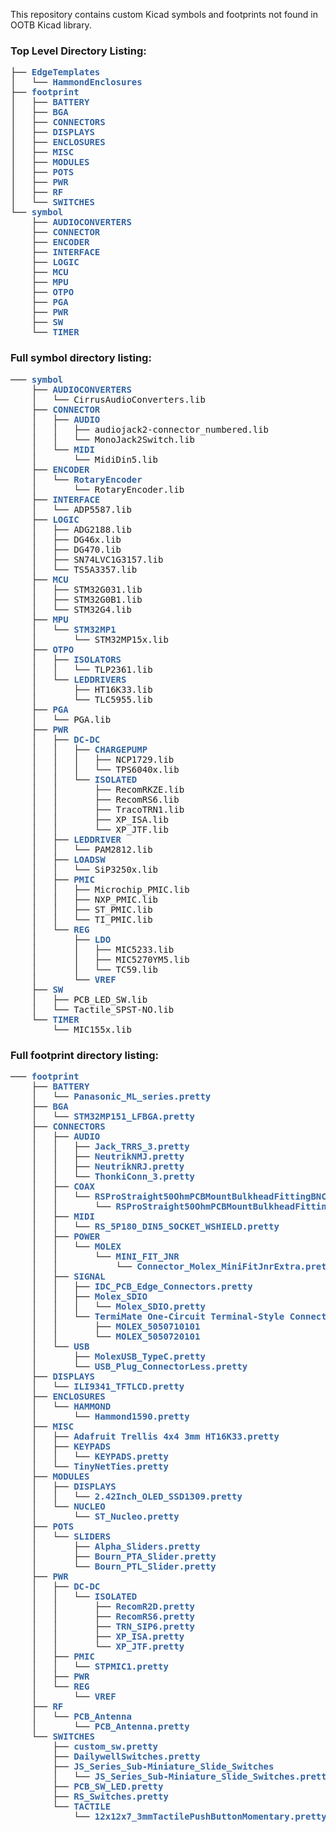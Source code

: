 This repository contains custom Kicad symbols and footprints not found in OOTB Kicad library. 

### Top Level Directory Listing:

<pre>├── <font color="#3465A4"><b>EdgeTemplates</b></font>
│   └── <font color="#3465A4"><b>HammondEnclosures</b></font>
├── <font color="#3465A4"><b>footprint</b></font>
│   ├── <font color="#3465A4"><b>BATTERY</b></font>
│   ├── <font color="#3465A4"><b>BGA</b></font>
│   ├── <font color="#3465A4"><b>CONNECTORS</b></font>
│   ├── <font color="#3465A4"><b>DISPLAYS</b></font>
│   ├── <font color="#3465A4"><b>ENCLOSURES</b></font>
│   ├── <font color="#3465A4"><b>MISC</b></font>
│   ├── <font color="#3465A4"><b>MODULES</b></font>
│   ├── <font color="#3465A4"><b>POTS</b></font>
│   ├── <font color="#3465A4"><b>PWR</b></font>
│   ├── <font color="#3465A4"><b>RF</b></font>
│   └── <font color="#3465A4"><b>SWITCHES</b></font>
└── <font color="#3465A4"><b>symbol</b></font>
    ├── <font color="#3465A4"><b>AUDIOCONVERTERS</b></font>
    ├── <font color="#3465A4"><b>CONNECTOR</b></font>
    ├── <font color="#3465A4"><b>ENCODER</b></font>
    ├── <font color="#3465A4"><b>INTERFACE</b></font>
    ├── <font color="#3465A4"><b>LOGIC</b></font>
    ├── <font color="#3465A4"><b>MCU</b></font>
    ├── <font color="#3465A4"><b>MPU</b></font>
    ├── <font color="#3465A4"><b>OTPO</b></font>
    ├── <font color="#3465A4"><b>PGA</b></font>
    ├── <font color="#3465A4"><b>PWR</b></font>
    ├── <font color="#3465A4"><b>SW</b></font>
    └── <font color="#3465A4"><b>TIMER</b></font>
</pre>

### Full symbol directory listing:

<pre>─── <font color="#3465A4"><b>symbol</b></font>
    ├── <font color="#3465A4"><b>AUDIOCONVERTERS</b></font>
    │   └── CirrusAudioConverters.lib
    ├── <font color="#3465A4"><b>CONNECTOR</b></font>
    │   ├── <font color="#3465A4"><b>AUDIO</b></font>
    │   │   ├── audiojack2-connector_numbered.lib
    │   │   └── MonoJack2Switch.lib
    │   └── <font color="#3465A4"><b>MIDI</b></font>
    │       └── MidiDin5.lib
    ├── <font color="#3465A4"><b>ENCODER</b></font>
    │   └── <font color="#3465A4"><b>RotaryEncoder</b></font>
    │       └── RotaryEncoder.lib
    ├── <font color="#3465A4"><b>INTERFACE</b></font>
    │   └── ADP5587.lib
    ├── <font color="#3465A4"><b>LOGIC</b></font>
    │   ├── ADG2188.lib
    │   ├── DG46x.lib
    │   ├── DG470.lib
    │   ├── SN74LVC1G3157.lib
    │   └── TS5A3357.lib
    ├── <font color="#3465A4"><b>MCU</b></font>
    │   ├── STM32G031.lib
    │   ├── STM32G0B1.lib
    │   └── STM32G4.lib
    ├── <font color="#3465A4"><b>MPU</b></font>
    │   └── <font color="#3465A4"><b>STM32MP1</b></font>
    │       └── STM32MP15x.lib
    ├── <font color="#3465A4"><b>OTPO</b></font>
    │   ├── <font color="#3465A4"><b>ISOLATORS</b></font>
    │   │   └── TLP2361.lib
    │   └── <font color="#3465A4"><b>LEDDRIVERS</b></font>
    │       ├── HT16K33.lib
    │       └── TLC5955.lib
    ├── <font color="#3465A4"><b>PGA</b></font>
    │   └── PGA.lib
    ├── <font color="#3465A4"><b>PWR</b></font>
    │   ├── <font color="#3465A4"><b>DC-DC</b></font>
    │   │   ├── <font color="#3465A4"><b>CHARGEPUMP</b></font>
    │   │   │   ├── NCP1729.lib
    │   │   │   └── TPS6040x.lib
    │   │   └── <font color="#3465A4"><b>ISOLATED</b></font>
    │   │       ├── RecomRKZE.lib
    │   │       ├── RecomRS6.lib
    │   │       ├── TracoTRN1.lib
    │   │       ├── XP_ISA.lib
    │   │       └── XP_JTF.lib
    │   ├── <font color="#3465A4"><b>LEDDRIVER</b></font>
    │   │   └── PAM2812.lib
    │   ├── <font color="#3465A4"><b>LOADSW</b></font>
    │   │   └── SiP3250x.lib
    │   ├── <font color="#3465A4"><b>PMIC</b></font>
    │   │   ├── Microchip_PMIC.lib
    │   │   ├── NXP_PMIC.lib
    │   │   ├── ST_PMIC.lib
    │   │   └── TI_PMIC.lib
    │   └── <font color="#3465A4"><b>REG</b></font>
    │       ├── <font color="#3465A4"><b>LDO</b></font>
    │       │   ├── MIC5233.lib
    │       │   ├── MIC5270YM5.lib
    │       │   └── TC59.lib
    │       └── <font color="#3465A4"><b>VREF</b></font>
    ├── <font color="#3465A4"><b>SW</b></font>
    │   ├── PCB_LED_SW.lib
    │   └── Tactile_SPST-NO.lib
    └── <font color="#3465A4"><b>TIMER</b></font>
        └── MIC155x.lib
</pre>

### Full footprint directory listing:

<pre>─── <font color="#3465A4"><b>footprint</b></font>
    ├── <font color="#3465A4"><b>BATTERY</b></font>
    │   └── <font color="#3465A4"><b>Panasonic_ML_series.pretty</b></font>
    ├── <font color="#3465A4"><b>BGA</b></font>
    │   └── <font color="#3465A4"><b>STM32MP151_LFBGA.pretty</b></font>
    ├── <font color="#3465A4"><b>CONNECTORS</b></font>
    │   ├── <font color="#3465A4"><b>AUDIO</b></font>
    │   │   ├── <font color="#3465A4"><b>Jack_TRRS_3.pretty</b></font>
    │   │   ├── <font color="#3465A4"><b>NeutrikNMJ.pretty</b></font>
    │   │   ├── <font color="#3465A4"><b>NeutrikNRJ.pretty</b></font>
    │   │   └── <font color="#3465A4"><b>ThonkiConn_3.pretty</b></font>
    │   ├── <font color="#3465A4"><b>COAX</b></font>
    │   │   └── <font  color="#3465A4"><b>RSProStraight50OhmPCBMountBulkheadFittingBNC_5260279</b></font>
    │   │       └── <font color="#3465A4"><b>RSProStraight50OhmPCBMountBulkheadFittingBNC_5260279.pretty</b></font>
    │   ├── <font color="#3465A4"><b>MIDI</b></font>
    │   │   └── <font color="#3465A4"><b>RS_5P180_DIN5_SOCKET_WSHIELD.pretty</b></font>
    │   ├── <font color="#3465A4"><b>POWER</b></font>
    │   │   └── <font color="#3465A4"><b>MOLEX</b></font>
    │   │       └── <font color="#3465A4"><b>MINI_FIT_JNR</b></font>
    │   │           └── <font color="#3465A4"><b>Connector_Molex_MiniFitJnrExtra.pretty</b></font>
    │   ├── <font color="#3465A4"><b>SIGNAL</b></font>
    │   │   ├── <font color="#3465A4"><b>IDC_PCB_Edge_Connectors.pretty</b></font>
    │   │   ├── <font color="#3465A4"><b>Molex_SDIO</b></font>
    │   │   │   └── <font color="#3465A4"><b>Molex_SDIO.pretty</b></font>
    │   │   └── <font color="#3465A4"><b>TermiMate One-Circuit Terminal-Style Connector System.pretty</b></font>
    │   │       ├── <font color="#3465A4"><b>MOLEX_5050710101</b></font>
    │   │       └── <font color="#3465A4"><b>MOLEX_5050720101</b></font>
    │   └── <font color="#3465A4"><b>USB</b></font>
    │       ├── <font color="#3465A4"><b>MolexUSB_TypeC.pretty</b></font>
    │       └── <font color="#3465A4"><b>USB_Plug_ConnectorLess.pretty</b></font>
    ├── <font color="#3465A4"><b>DISPLAYS</b></font>
    │   └── <font color="#3465A4"><b>ILI9341_TFTLCD.pretty</b></font>
    ├── <font color="#3465A4"><b>ENCLOSURES</b></font>
    │   └── <font color="#3465A4"><b>HAMMOND</b></font>
    │       └── <font color="#3465A4"><b>Hammond1590.pretty</b></font>
    ├── <font color="#3465A4"><b>MISC</b></font>
    │   ├── <font color="#3465A4"><b>Adafruit Trellis 4x4 3mm HT16K33.pretty</b></font>
    │   ├── <font color="#3465A4"><b>KEYPADS</b></font>
    │   │   └── <font color="#3465A4"><b>KEYPADS.pretty</b></font>
    │   └── <font color="#3465A4"><b>TinyNetTies.pretty</b></font>
    ├── <font color="#3465A4"><b>MODULES</b></font>
    │   ├── <font color="#3465A4"><b>DISPLAYS</b></font>
    │   │   └── <font color="#3465A4"><b>2.42Inch_OLED_SSD1309.pretty</b></font>
    │   └── <font color="#3465A4"><b>NUCLEO</b></font>
    │       └── <font color="#3465A4"><b>ST_Nucleo.pretty</b></font>
    ├── <font color="#3465A4"><b>POTS</b></font>
    │   └── <font color="#3465A4"><b>SLIDERS</b></font>
    │       ├── <font color="#3465A4"><b>Alpha_Sliders.pretty</b></font>
    │       ├── <font color="#3465A4"><b>Bourn_PTA_Slider.pretty</b></font>
    │       └── <font color="#3465A4"><b>Bourn_PTL_Slider.pretty</b></font>
    ├── <font color="#3465A4"><b>PWR</b></font>
    │   ├── <font color="#3465A4"><b>DC-DC</b></font>
    │   │   └── <font color="#3465A4"><b>ISOLATED</b></font>
    │   │       ├── <font color="#3465A4"><b>RecomR2D.pretty</b></font>
    │   │       ├── <font color="#3465A4"><b>RecomRS6.pretty</b></font>
    │   │       ├── <font color="#3465A4"><b>TRN_SIP6.pretty</b></font>
    │   │       ├── <font color="#3465A4"><b>XP_ISA.pretty</b></font>
    │   │       └── <font color="#3465A4"><b>XP_JTF.pretty</b></font>
    │   ├── <font color="#3465A4"><b>PMIC</b></font>
    │   │   └── <font color="#3465A4"><b>STPMIC1.pretty</b></font>
    │   ├── <font color="#3465A4"><b>PWR</b></font>
    │   └── <font color="#3465A4"><b>REG</b></font>
    │       └── <font color="#3465A4"><b>VREF</b></font>
    ├── <font color="#3465A4"><b>RF</b></font>
    │   └── <font color="#3465A4"><b>PCB_Antenna</b></font>
    │       └── <font color="#3465A4"><b>PCB_Antenna.pretty</b></font>
    └── <font color="#3465A4"><b>SWITCHES</b></font>
        ├── <font color="#3465A4"><b>custom_sw.pretty</b></font>
        ├── <font color="#3465A4"><b>DailywellSwitches.pretty</b></font>
        ├── <font color="#3465A4"><b>JS_Series_Sub-Miniature_Slide_Switches</b></font>
        │   └── <font color="#3465A4"><b>JS_Series_Sub-Miniature_Slide_Switches.pretty</b></font>
        ├── <font color="#3465A4"><b>PCB_SW_LED.pretty</b></font>
        ├── <font color="#3465A4"><b>RS_Switches.pretty</b></font>
        └── <font color="#3465A4"><b>TACTILE</b></font>
            └── <font color="#3465A4"><b>12x12x7_3mmTactilePushButtonMomentary.pretty</b></font>
</pre>